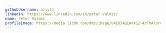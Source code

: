 ```yaml
---
githubUsername: azlyth
linkedin: https://www.linkedin.com/in/peter-valdez/
name: Peter Valdez
profileImage: https://media.licdn.com/dms/image/D4E03AQEWvAE2-4bTmA/profile-displayphoto-shrink_800_800/0/1675800941608?e=1716422400&v=beta&t=Ftw0zowHDwRFOcvhCaTIjJ6N6uZ8VSr_blCI6rZgUBE
---
```

